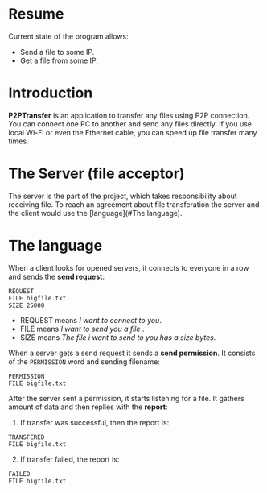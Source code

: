 # Resume
Current state of the program allows:
* Send a file to some IP.
* Get a file from some IP.
# Introduction
**P2PTransfer** is an application to transfer any files using P2P connection. You can connect one PC to another and send any files directly. If you use local Wi-Fi or even the Ethernet cable, you can speed up file transfer many times.
# The Server (file acceptor)
The server is the part of the project, which takes responsibility about receiving file. To reach an agreement about file transferation the server and the client would use the [language](#The language).
# The language
When a client looks for opened servers, it connects to everyone in a row and sends the **send request**:
```
REQUEST 
FILE bigfile.txt
SIZE 25000
```
* REQUEST means *I want to connect to you*.
* FILE means *I want to send you a file <filename>*.
* SIZE means *The file i want to send to you has a size <bytes> bytes*.

When a server gets a send request it sends a **send permission**. It consists of the `PERMISSION` word and sending filename:
```
PERMISSION 
FILE bigfile.txt
```
After the server sent a permission, it starts listening for a file. It gathers *<bytes>* amount of data and then replies with the **report**:
1. If transfer was successful, then the report is:
```
TRANSFERED 
FILE bigfile.txt
```
2. If transfer failed, the report is:
```
FAILED 
FILE bigfile.txt
```
